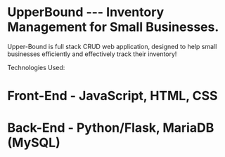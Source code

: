 # UpperBound --- Inventory Management for Small Businesses.

Upper-Bound is full stack CRUD web application, designed to help small businesses efficiently and effectively track their inventory! 



Technologies Used:
# Front-End - JavaScript, HTML, CSS
# Back-End - Python/Flask, MariaDB (MySQL)
